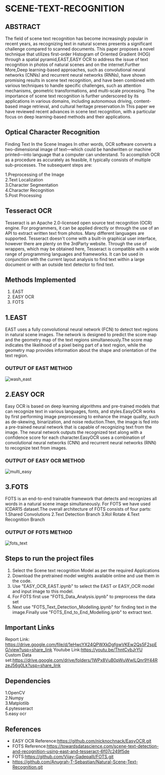 # SCENE-TEXT-RECOGNITION
## ABSTRACT
 The field of scene text recognition has become increasingly popular in recent years, as recognizing text in natural scenes presents a significant challenge compared to scanned documents. This paper proposes a novel technique that utilizes first-order Histogram of Oriented Gradient (HOG) through a spatial pyramid,EAST,EASY OCR to address the issue of text recognition in photos of natural scenes and on the internet.Further More,Deep learning-based approaches, such as convolutional neural networks (CNNs) and recurrent neural networks (RNNs), have shown promising results in scene text recognition, and have been combined with various techniques to handle specific challenges, such as attention mechanisms, geometric transformations, and multi-scale processing. The importance of scene text recognition is further underscored by its applications in various domains, including autonomous driving, content-based image retrieval, and cultural heritage preservation.In This paper we have reviewed recent advances in scene text recognition, with a particular focus on deep learning-based methods and their applications.
## Optical Character Recognition
Finding Text In the Scene Images
In other words, OCR software converts a two-dimensional image of text—which could be handwritten or machine printed—into language that a computer can understand. To accomplish OCR as a procedure as accurately as feasible, it typically consists of multiple sub-processes. The subsequent steps are:

1.Preprocessing of the Image  
2.Text Localization  
3.Character Segmentation  
4.Character Recognition  
5.Post Processing  

## Tesseract OCR
Tesseract is an Apache 2.0-licensed open source text recognition (OCR) engine. For programmers, it can be applied directly or through the use of an API to extract written text from photos. Many different languages are supported. Tesseract doesn't come with a built-in graphical user interface, however there are plenty on the 3rdParty website. Through the use of wrappers, which may be obtained here, Tesseract is compatible with a wide range of programming languages and frameworks. It can be used in conjunction with the current layout analysis to find text within a large document or with an outside text detector to find text.

## Methods Implemented
1. EAST
2. EASY OCR
3. FOTS

## 1.EAST
EAST uses a fully convolutional neural network (FCN) to detect text regions in natural scene images. The network is designed to predict the score map and the geometry map of the text regions simultaneously.The score map indicates the likelihood of a pixel being part of a text region, while the geometry map provides information about the shape and orientation of the text region.
### OUTPUT OF EAST METHOD
![wash_east](https://github.com/vamsi8106/SCENE-TEXT-RECOGNITION/assets/99885183/cda692c6-a498-4551-a3b1-14ccd0edda99)

## 2.EASY OCR
Easy OCR is based on deep learning algorithms and pre-trained models that can recognize text in various languages, fonts, and styles.EasyOCR works by first performing image preprocessing to enhance the image quality, such as de-skewing, binarization, and noise reduction.Then, the image is fed into a pre-trained neural network that is capable of recognizing text from the image. The neural network outputs the recognized text along with a confidence score for each character.EasyOCR uses a combination of convolutional neural networks (CNN) and recurrent neural networks (RNN) to recognize text from images.
### OUTPUT OF EASY OCR METHOD
![multi_easy](https://github.com/vamsi8106/SCENE-TEXT-RECOGNITION/assets/99885183/12db4906-f2a9-4f01-bd71-2336dd7ec6c0)

## 3.FOTS
FOTS is an end-to-end trainable framework that detects and recognizes all words in a natural scene image simultaneously. For FOTS we have used ICDAR15 dataset.The overall architecture of FOTS consists of four parts:
1.Shared Convolutions
2.Text Detection Branch
3.RoI Rotate
4.Text Recognition Branch
### OUTPUT OF FOTS METHOD
![fots_text](https://github.com/vamsi8106/SCENE-TEXT-RECOGNITION/assets/99885183/0f7b4fda-28a9-4630-9dad-4ac76c57930f)

## Steps to run the project files
1. Select the Scene text recognition Model as per the required Applications
2. Download the pretrained model weights available online and use them in the code.
3. Use "EASY_OCR_EAST.ipynb" to select the EAST or EASY_OCR model and input image to this model.
4. For FOTS first use "FOTS_Data_Analysis.ipynb" to preprocess the data set
5. Next use "FOTS_Text_Detection_Modelling.ipynb" for finding text in the image.Finally use "FOTS_End_to_End_Modelling.ipnb" to extract text.  
## Important Links
Report Link: https://drive.google.com/file/d/1eHwcYX24QPWXkDgfgwVKEw2Qs5F2spEG/view?usp=share_link 
Youtube Link:https://youtu.be/ThntCvbJrYU  
Custom Data set:https://drive.google.com/drive/folders/1WPx8VuB0pWuWwILQnr9Y44RzeJ56g0Lk?usp=share_link  
## Dependencies
1.OpenCV  
2.Numpy  
3.Matplotlib  
4.pytesseract  
5.easy ocr  
## References
- EASY OCR Reference:https://github.com/nicknochnack/EasyOCR.git
- FOTS Reference:https://towardsdatascience.com/scene-text-detection-and-recognition-using-east-and-tesseract-6f07c249f5de
- FOTS:https://github.com/Vijay-Gadepalli/FOTS.git
- https://github.com/Anugrah-T-Sebastian/Natural-Scene-Text-Recognition.git
